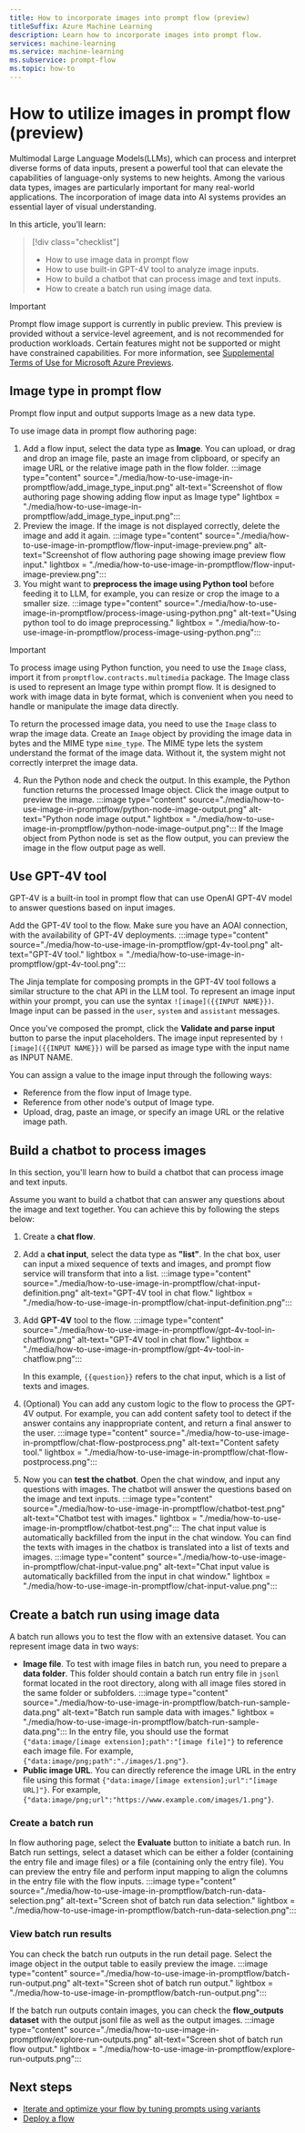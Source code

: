 ```yaml
---
title: How to incorporate images into prompt flow (preview)
titleSuffix: Azure Machine Learning
description: Learn how to incorporate images into prompt flow.
services: machine-learning
ms.service: machine-learning
ms.subservice: prompt-flow
ms.topic: how-to
---
```


# How to utilize images in prompt flow (preview)
Multimodal Large Language Models(LLMs), which can process and interpret diverse forms of data inputs, present a powerful tool that can elevate the capabilities of language-only systems to new heights. Among the various data types, images are particularly important for many real-world applications. The incorporation of image data into AI systems provides an essential layer of visual understanding. 

In this article, you'll learn:
> [!div class="checklist"]
> * How to use image data in prompt flow
> * How to use built-in GPT-4V tool to analyze image inputs.
> * How to build a chatbot that can process image and text inputs.
> * How to create a batch run using image data.  

> [!IMPORTANT]
> Prompt flow image support is currently in public preview. This preview is provided without a service-level agreement, and is not recommended for production workloads. Certain features might not be supported or might have constrained capabilities.
> For more information, see [Supplemental Terms of Use for Microsoft Azure Previews](https://azure.microsoft.com/support/legal/preview-supplemental-terms/).

## Image type in prompt flow

Prompt flow input and output supports Image as a new data type. 

To use image data in prompt flow authoring page:
1. Add a flow input, select the data type as **Image**. You can upload, or drag and drop an image file, paste an image from clipboard, or specify an image URL or the relative image path in the flow folder.
   :::image type="content" source="./media/how-to-use-image-in-promptflow/add_image_type_input.png" alt-text="Screenshot of flow authoring page showing adding flow input as Image type" lightbox = "./media/how-to-use-image-in-promptflow/add_image_type_input.png":::
1. Preview the image. If the image is not displayed correctly, delete the image and add it again. 
      :::image type="content" source="./media/how-to-use-image-in-promptflow/flow-input-image-preview.png" alt-text="Screenshot of flow authoring page showing image preview flow input." lightbox = "./media/how-to-use-image-in-promptflow/flow-input-image-preview.png":::
2. You might want to **preprocess the image using Python tool** before feeding it to LLM, for example, you can resize or crop the image to a smaller size. 
   :::image type="content" source="./media/how-to-use-image-in-promptflow/process-image-using-python.png" alt-text="Using python tool to do image preprocessing." lightbox = "./media/how-to-use-image-in-promptflow/process-image-using-python.png":::
> [!IMPORTANT]
> To process image using Python function, you need to use the `Image` class, import it from `promptflow.contracts.multimedia` package. The Image class is used to represent an Image type within prompt flow. It is designed to work with image data in byte format, which is convenient when you need to handle or manipulate the image data directly.
>
> To return the processed image data, you need to use the `Image` class to wrap the image data. Create an `Image` object by providing the image data in bytes and the MIME type `mime_type`. The MIME type lets the system understand the format of the image data. Without it, the system might not correctly interpret the image data.
4. Run the Python node and check the output. In this example, the Python function returns the processed Image object. Click the image output to preview the image.
   :::image type="content" source="./media/how-to-use-image-in-promptflow/python-node-image-output.png" alt-text="Python node image output." lightbox = "./media/how-to-use-image-in-promptflow/python-node-image-output.png"::: 
If the Image object from Python node is set as the flow output, you can preview the image in the flow output page as well.

## Use GPT-4V tool
GPT-4V is a built-in tool in prompt flow that can use OpenAI GPT-4V model to answer questions based on input images.

Add the GPT-4V tool to the flow. Make sure you have an AOAI connection, with the availability of GPT-4V deployments.
   :::image type="content" source="./media/how-to-use-image-in-promptflow/gpt-4v-tool.png" alt-text="GPT-4V tool." lightbox = "./media/how-to-use-image-in-promptflow/gpt-4v-tool.png":::

The Jinja template for composing prompts in the GPT-4V tool follows a similar structure to the chat API in the LLM tool. To represent an image input within your prompt, you can use the syntax `![image]({{INPUT NAME}})`. Image input can be passed in the `user`, `system` and `assistant` messages.

Once you've composed the prompt, click the **Validate and parse input** button to parse the input placeholders. The image input represented by `![image]({{INPUT NAME}})` will be parsed as image type with the input name as INPUT NAME. 

You can assign a value to the image input through the following ways:
- Reference from the flow input of Image type.
- Reference from other node's output of Image type.
- Upload, drag, paste an image, or specify an image URL or the relative image path.

## Build a chatbot to process images

In this section, you'll learn how to build a chatbot that can process image and text inputs. 

Assume you want to build a chatbot that can answer any questions about the image and text together. You can achieve this by following the steps below:
1. Create a **chat flow**.
1. Add a **chat input**, select the data type as **"list"**. In the chat box, user can input a mixed sequence of texts and images, and prompt flow service will transform that into a list.
   :::image type="content" source="./media/how-to-use-image-in-promptflow/chat-input-definition.png" alt-text="GPT-4V tool in chat flow." lightbox = "./media/how-to-use-image-in-promptflow/chat-input-definition.png":::  
1. Add **GPT-4V** tool to the flow.
    :::image type="content" source="./media/how-to-use-image-in-promptflow/gpt-4v-tool-in-chatflow.png" alt-text="GPT-4V tool in chat flow." lightbox = "./media/how-to-use-image-in-promptflow/gpt-4v-tool-in-chatflow.png":::  

    In this example,  `{{question}}` refers to the chat input, which is a list of texts and images. 
1. (Optional) You can add any custom logic to the flow to process the GPT-4V output. For example, you can add content safety tool to detect if the answer contains any inappropriate content, and return a final answer to the user. 
    :::image type="content" source="./media/how-to-use-image-in-promptflow/chat-flow-postprocess.png" alt-text="Content safety tool." lightbox = "./media/how-to-use-image-in-promptflow/chat-flow-postprocess.png":::
1. Now you can **test the chatbot**.  Open the chat window, and input any questions with images. The chatbot will answer the questions based on the image and text inputs. 
    :::image type="content" source="./media/how-to-use-image-in-promptflow/chatbot-test.png" alt-text="Chatbot test with images." lightbox = "./media/how-to-use-image-in-promptflow/chatbot-test.png":::
   The chat input value is automatically backfilled from the input in the chat window. You can find the texts with images in the chatbox is translated into a list of texts and images. 
    :::image type="content" source="./media/how-to-use-image-in-promptflow/chat-input-value.png" alt-text="Chat input value is automatically backfilled from the input in chat window." lightbox = "./media/how-to-use-image-in-promptflow/chat-input-value.png":::

## Create a batch run using image data
A batch run allows you to test the flow with an extensive dataset. You can represent image data in two ways:
- **Image file**. To test with image files in batch run, you need to prepare a **data folder**. This folder should contain a batch run entry file in `jsonl` format located in the root directory, along with all image files stored in the same folder or subfolders.
   :::image type="content" source="./media/how-to-use-image-in-promptflow/batch-run-sample-data.png" alt-text="Batch run sample data with images." lightbox = "./media/how-to-use-image-in-promptflow/batch-run-sample-data.png":::
   In the entry file, you should use the format `{"data:image/[image extension];path":"[image file]"}` to reference each image file. For example, `{"data:image/png;path":"./images/1.png"}`.
- **Public image URL**. You can directly reference the image URL in the entry file using this format `{"data:image/[image extension];url":"[image URL]"}`. For example, `{"data:image/png;url":"https://www.example.com/images/1.png"}`.

### Create a batch run
In flow authoring page, select the **Evaluate** button to initiate a batch run. In Batch run settings, select a dataset which can be either a folder (containing the entry file and image files) or a file (containing only the entry file). You can preview the entry file and perform input mapping to align the columns in the entry file with the flow inputs.
   :::image type="content" source="./media/how-to-use-image-in-promptflow/batch-run-data-selection.png" alt-text="Screen shot of batch run data selection." lightbox = "./media/how-to-use-image-in-promptflow/batch-run-data-selection.png":::

### View batch run results
You can check the batch run outputs in the run detail page. Select the image object in the output table to easily preview the image.
   :::image type="content" source="./media/how-to-use-image-in-promptflow/batch-run-output.png" alt-text="Screen shot of batch run output." lightbox = "./media/how-to-use-image-in-promptflow/batch-run-output.png":::

If the batch run outputs contain images, you can check the **flow_outputs dataset** with the output jsonl file as well as the output images. 
   :::image type="content" source="./media/how-to-use-image-in-promptflow/explore-run-outputs.png" alt-text="Screen shot of batch run flow output." lightbox = "./media/how-to-use-image-in-promptflow/explore-run-outputs.png"::: 

## Next steps
- [Iterate and optimize your flow by tuning prompts using variants](./how-to-tune-prompts-using-variants.md)
- [Deploy a flow](./how-to-deploy-for-real-time-inference.md)
  


